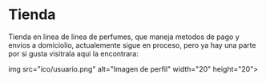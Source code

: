 # Tienda
Tienda en linea de linea de perfumes, que maneja metodos de pago y envios a domiciolio, actualemente sigue en proceso, pero ya hay una parte por si gusta visitrala aqui la encontrara:

img src="ico/usuario.png" alt="Imagen de perfil" width="20" height="20">
